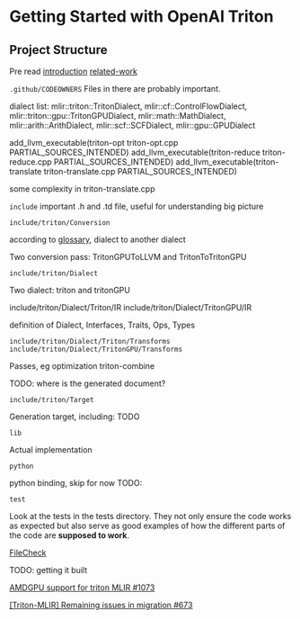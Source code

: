 # Getting Started with OpenAI Triton

## Project Structure


Pre read
[introduction](https://triton-lang.org/main/programming-guide/chapter-1/introduction.html)
[related-work](https://triton-lang.org/main/programming-guide/chapter-2/related-work.html)


`.github/CODEOWNERS`
Files in there are probably important.


dialect list: mlir::triton::TritonDialect, mlir::cf::ControlFlowDialect,
                  mlir::triton::gpu::TritonGPUDialect, mlir::math::MathDialect,
                  mlir::arith::ArithDialect, mlir::scf::SCFDialect,
                  mlir::gpu::GPUDialect

add_llvm_executable(triton-opt triton-opt.cpp PARTIAL_SOURCES_INTENDED)
add_llvm_executable(triton-reduce triton-reduce.cpp PARTIAL_SOURCES_INTENDED)
add_llvm_executable(triton-translate triton-translate.cpp PARTIAL_SOURCES_INTENDED)

some complexity in triton-translate.cpp

`include`
important .h and .td file, useful for understanding big picture

`include/triton/Conversion`

according to [glossary](https://mlir.llvm.org/getting_started/Glossary/#conversion), dialect to another dialect

Two conversion pass: TritonGPUToLLVM and TritonToTritonGPU

`include/triton/Dialect`

Two dialect: triton and tritonGPU

include/triton/Dialect/Triton/IR
include/triton/Dialect/TritonGPU/IR

definition of Dialect, Interfaces, Traits, Ops, Types

`include/triton/Dialect/Triton/Transforms`
`include/triton/Dialect/TritonGPU/Transforms`

Passes, eg optimization triton-combine

TODO: where is the generated document?

`include/triton/Target`

Generation target, including: TODO

`lib`

Actual implementation

`python`

python binding, skip for now TODO:

`test`

Look at the tests in the tests directory. They not only ensure the code works as expected but also serve as good examples of how the different parts of the code are **supposed to work**.

[FileCheck](https://llvm.org/docs/CommandGuide/FileCheck.html)

TODO: getting it built


[AMDGPU support for triton MLIR #1073](https://github.com/openai/triton/issues/1073)

[[Triton-MLIR] Remaining issues in migration #673](https://github.com/openai/triton/issues/673)